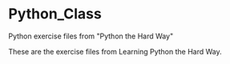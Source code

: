 # Python_Class
Python exercise files from "Python the Hard Way"

These are the exercise files from Learning Python the Hard Way.
